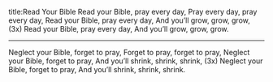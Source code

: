title:Read Your Bible
Read your Bible, pray every day,
Pray every day, pray every day,
Read your Bible, pray every day,
And you’ll grow, grow, grow, (3x)
Read your Bible, pray every day,
And you’ll grow, grow, grow.


---
Neglect your Bible, forget to pray,
Forget to pray, forget to pray,
Neglect your Bible, forget to pray,
And you’ll shrink, shrink, shrink, (3x)
Neglect your Bible, forget to pray,
And you’ll shrink, shrink, shrink.